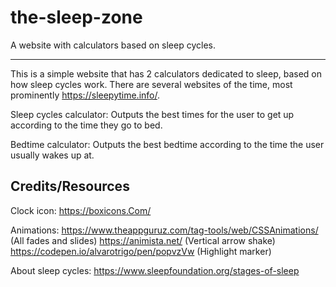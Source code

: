 # the-sleep-zone
A website with calculators based on sleep cycles.
_____________________________________________________________________

This is a simple website that has 2 calculators dedicated to sleep, based on how sleep cycles work. There are several websites of the time, most prominently https://sleepytime.info/.  

Sleep cycles calculator:
Outputs the best times for the user to get up according to the time they go to bed.

Bedtime calculator:
Outputs the best bedtime according to the time the user usually wakes up at.

## Credits/Resources

Clock icon:
https://boxicons.Com/


Animations:
https://www.theappguruz.com/tag-tools/web/CSSAnimations/ (All fades and slides)
https://animista.net/ (Vertical arrow shake)
https://codepen.io/alvarotrigo/pen/popvzVw (Highlight marker)


About sleep cycles:
https://www.sleepfoundation.org/stages-of-sleep
